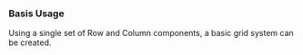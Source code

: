 ### Basis Usage

Using a single set of Row and Column components, a basic grid system can be created.
